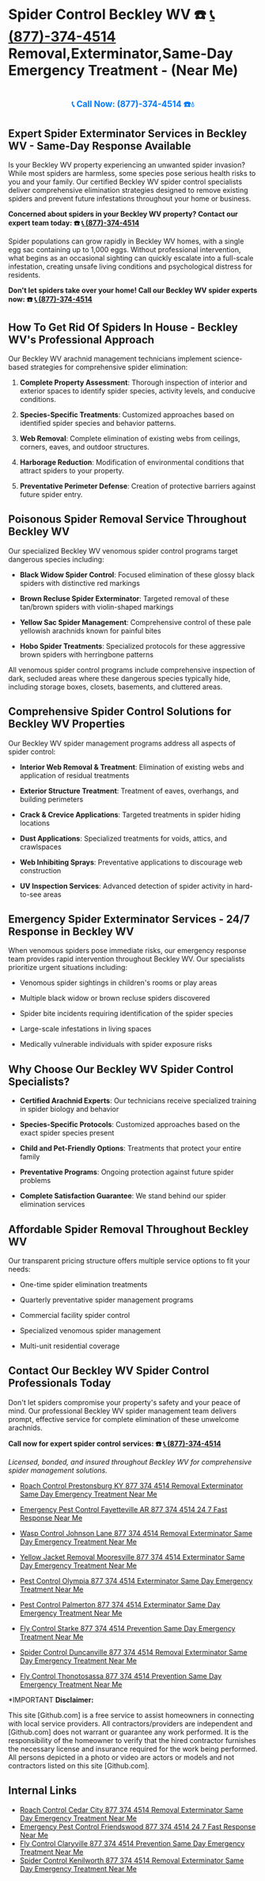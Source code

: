 # Spider Control Beckley WV ☎️ [📞 (877)-374-4514](https://pest-control-4514.netlify.app) Removal,Exterminator,Same-Day Emergency Treatment - (Near Me)
# 

<p align="center" style="font-size: 1.2em; font-weight: bold; margin: 20px 0;">
  <a href="https://pest-control-4514.netlify.app" target="_blank" style="color: #007BFF; text-decoration: none;">📞 Call Now: (877)-374-4514 ☎️💧</a>
</p>

## Expert Spider Exterminator Services in Beckley WV - Same-Day Response Available

Is your Beckley WV property experiencing an unwanted spider invasion? While most spiders are harmless, some species pose serious health risks to you and your family. Our certified Beckley WV spider control specialists deliver comprehensive elimination strategies designed to remove existing spiders and prevent future infestations throughout your home or business.

**Concerned about spiders in your Beckley WV property? Contact our expert team today: ☎️ [📞 (877)-374-4514](https://pest-control-4514.netlify.app)**

Spider populations can grow rapidly in Beckley WV homes, with a single egg sac containing up to 1,000 eggs. Without professional intervention, what begins as an occasional sighting can quickly escalate into a full-scale infestation, creating unsafe living conditions and psychological distress for residents.

**Don't let spiders take over your home! Call our Beckley WV spider experts now: ☎️ [📞 (877)-374-4514](https://pest-control-4514.netlify.app)**

## How To Get Rid Of Spiders In House - Beckley WV's Professional Approach

Our Beckley WV arachnid management technicians implement science-based strategies for comprehensive spider elimination:

1. **Complete Property Assessment**: Thorough inspection of interior and exterior spaces to identify spider species, activity levels, and conducive conditions.

2. **Species-Specific Treatments**: Customized approaches based on identified spider species and behavior patterns.

3. **Web Removal**: Complete elimination of existing webs from ceilings, corners, eaves, and outdoor structures.

4. **Harborage Reduction**: Modification of environmental conditions that attract spiders to your property.

5. **Preventative Perimeter Defense**: Creation of protective barriers against future spider entry.

## Poisonous Spider Removal Service Throughout Beckley WV

Our specialized Beckley WV venomous spider control programs target dangerous species including:

- **Black Widow Spider Control**: Focused elimination of these glossy black spiders with distinctive red markings

- **Brown Recluse Spider Exterminator**: Targeted removal of these tan/brown spiders with violin-shaped markings

- **Yellow Sac Spider Management**: Comprehensive control of these pale yellowish arachnids known for painful bites

- **Hobo Spider Treatments**: Specialized protocols for these aggressive brown spiders with herringbone patterns

All venomous spider control programs include comprehensive inspection of dark, secluded areas where these dangerous species typically hide, including storage boxes, closets, basements, and cluttered areas.

## Comprehensive Spider Control Solutions for Beckley WV Properties

Our Beckley WV spider management programs address all aspects of spider control:

- **Interior Web Removal & Treatment**: Elimination of existing webs and application of residual treatments

- **Exterior Structure Treatment**: Treatment of eaves, overhangs, and building perimeters

- **Crack & Crevice Applications**: Targeted treatments in spider hiding locations

- **Dust Applications**: Specialized treatments for voids, attics, and crawlspaces

- **Web Inhibiting Sprays**: Preventative applications to discourage web construction

- **UV Inspection Services**: Advanced detection of spider activity in hard-to-see areas

## Emergency Spider Exterminator Services - 24/7 Response in Beckley WV

When venomous spiders pose immediate risks, our emergency response team provides rapid intervention throughout Beckley WV. Our specialists prioritize urgent situations including:

- Venomous spider sightings in children's rooms or play areas

- Multiple black widow or brown recluse spiders discovered

- Spider bite incidents requiring identification of the spider species

- Large-scale infestations in living spaces

- Medically vulnerable individuals with spider exposure risks

## Why Choose Our Beckley WV Spider Control Specialists?

- **Certified Arachnid Experts**: Our technicians receive specialized training in spider biology and behavior

- **Species-Specific Protocols**: Customized approaches based on the exact spider species present

- **Child and Pet-Friendly Options**: Treatments that protect your entire family

- **Preventative Programs**: Ongoing protection against future spider problems

- **Complete Satisfaction Guarantee**: We stand behind our spider elimination services

## Affordable Spider Removal Throughout Beckley WV

Our transparent pricing structure offers multiple service options to fit your needs:

- One-time spider elimination treatments

- Quarterly preventative spider management programs

- Commercial facility spider control

- Specialized venomous spider management

- Multi-unit residential coverage

## Contact Our Beckley WV Spider Control Professionals Today

Don't let spiders compromise your property's safety and your peace of mind. Our professional Beckley WV spider management team delivers prompt, effective service for complete elimination of these unwelcome arachnids.

**Call now for expert spider control services: ☎️ [📞 (877)-374-4514](https://pest-control-4514.netlify.app)**

*Licensed, bonded, and insured throughout Beckley WV for comprehensive spider management solutions.*


- [Roach Control Prestonsburg KY 877 374 4514 Removal Exterminator Same Day Emergency Treatment Near Me](https://github.com/allyoucaneatsushiin/plumbing-texas/blob/main/Roach-Control-Prestonsburg-KY-877-374-4514-Removal-Exterminator-Same-Day-Emergency-Treatment-Near-Me.md)
- [Emergency Pest Control Fayetteville AR 877 374 4514 24 7 Fast Response Near Me](https://github.com/allyoucaneatsushiin/plumbing-texas/blob/main/Emergency-Pest-Control-Fayetteville-AR-877-374-4514-24-7-Fast-Response-Near-Me.md)
- [Wasp Control Johnson Lane 877 374 4514 Removal Exterminator Same Day Emergency Treatment Near Me](https://github.com/allyoucaneatsushiin/plumbing-texas/blob/main/Wasp-Control-Johnson-Lane-877-374-4514-Removal-Exterminator-Same-Day-Emergency-Treatment-Near-Me.md)


- [Yellow Jacket Removal Mooresville 877 374 4514 Exterminator Same Day Emergency Treatment Near Me](https://github.com/allyoucaneatsushiin/plumbing-texas/blob/main/Yellow-Jacket-Removal-Mooresville-877-374-4514-Exterminator-Same-Day-Emergency-Treatment-Near-Me.md)
- [Pest Control Olympia 877 374 4514 Exterminator Same Day Emergency Treatment Near Me](https://github.com/allyoucaneatsushiin/plumbing-texas/blob/main/Pest-Control-Olympia-877-374-4514-Exterminator-Same-Day-Emergency-Treatment-Near-Me.md)
- [Pest Control Palmerton 877 374 4514 Exterminator Same Day Emergency Treatment Near Me](https://github.com/allyoucaneatsushiin/plumbing-texas/blob/main/Pest-Control-Palmerton-877-374-4514-Exterminator-Same-Day-Emergency-Treatment-Near-Me.md)


- [Fly Control Starke 877 374 4514 Prevention Same Day Emergency Treatment Near Me](https://github.com/allyoucaneatsushiin/plumbing-texas/blob/main/Fly-Control-Starke-877-374-4514-Prevention-Same-Day-Emergency-Treatment-Near-Me.md)
- [Spider Control Duncanville 877 374 4514 Removal Exterminator Same Day Emergency Treatment Near Me](https://github.com/allyoucaneatsushiin/plumbing-texas/blob/main/Spider-Control-Duncanville-877-374-4514-Removal-Exterminator-Same-Day-Emergency-Treatment-Near-Me.md)
- [Fly Control Thonotosassa 877 374 4514 Prevention Same Day Emergency Treatment Near Me](https://github.com/allyoucaneatsushiin/plumbing-texas/blob/main/Fly-Control-Thonotosassa-877-374-4514-Prevention-Same-Day-Emergency-Treatment-Near-Me.md)


*IMPORTANT **Disclaimer:**  

This site [Github.com] is a free service to assist homeowners in connecting with local service providers. All contractors/providers are independent and [Github.com] does not warrant or guarantee any work performed. It is the responsibility of the homeowner to verify that the hired contractor furnishes the necessary license and insurance required for the work being performed. All persons depicted in a photo or video are actors or models and not contractors listed on this site [Github.com].


## Internal Links
- [Roach Control Cedar City 877 374 4514 Removal Exterminator Same Day Emergency Treatment Near Me](https://github.com/allyoucaneatsushiin/plumbing-texas/blob/main/Roach-Control-Cedar-City-877-374-4514-Removal-Exterminator-Same-Day-Emergency-Treatment-Near-Me.md)
- [Emergency Pest Control Friendswood 877 374 4514 24 7 Fast Response Near Me](https://github.com/allyoucaneatsushiin/plumbing-texas/blob/main/Emergency-Pest-Control-Friendswood-877-374-4514-24-7-Fast-Response-Near-Me.md)
- [Fly Control Claryville 877 374 4514 Prevention Same Day Emergency Treatment Near Me](https://github.com/allyoucaneatsushiin/plumbing-texas/blob/main/Fly-Control-Claryville-877-374-4514-Prevention-Same-Day-Emergency-Treatment-Near-Me.md)
- [Spider Control Kenilworth 877 374 4514 Removal Exterminator Same Day Emergency Treatment Near Me](https://github.com/allyoucaneatsushiin/plumbing-texas/blob/main/Spider-Control-Kenilworth-877-374-4514-Removal-Exterminator-Same-Day-Emergency-Treatment-Near-Me.md)
